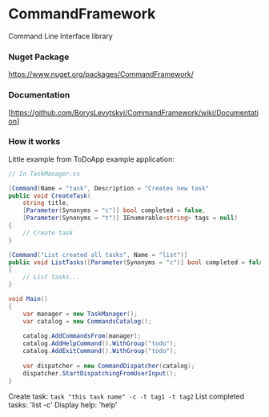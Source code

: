 # CommandFramework
Command Line Interface library

### Nuget Package
https://www.nuget.org/packages/CommandFramework/

### Documentation
[https://github.com/BorysLevytskyi/CommandFramework/wiki/Documentation]

### How it works
Little example from ToDoApp example application:
````c#
// In TaskManager.cs

[Command(Name = "task", Description = "Creates new task"
public void CreateTask(
	string title,
	[Parameter(Synonyms = "c")] bool completed = false,
	[Parameter(Synonyms = "t")] IEnumerable<string> tags = null)
{
    // Create task
}

[Command("List created all tasks", Name = "list")]
public void ListTasks([Parameter(Synonyms = "c")] bool completed = false)
{
	// List tasks...
}
````

````c#
void Main() 
{
	var manager = new TaskManager();
	var catalog = new CommandsCatalog();
	
	catalog.AddCommandsFrom(manager);
	catalog.AddHelpCommand().WithGroup("todo");
	catalog.AddExitCommand().WithGroup("todo");
	
	var dispatcher = new CommandDispatcher(catalog);
	dispatcher.StartDispatchingFromUserInput();
}
````
Create task: `task "this task name" -c -t tag1 -t tag2`
List completed tasks: 'list -c'
Display help: 'help'
